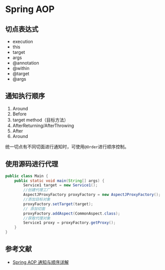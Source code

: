 # Spring AOP 

## 切点表达式
- execution
- this
- target
- args
- @annotation
- @within
- @target
- @args

## 通知执行顺序
1. Around
2. Before
3. target method（目标方法）
4. AfterReturning/AfterThrowing
5. After
6. Around

统一切点有不同切面进行通知时，可使用`@Order`进行顺序控制。

## 使用源码进行代理
```java
public class Main {
    public static void main(String[] args) {
        Service1 target = new Service1();
        //创建代理工厂
        AspectJProxyFactory proxyFactory = new AspectJProxyFactory();
        //添加目标对象
        proxyFactory.setTarget(target);
        // 添加切面
        proxyFactory.addAspect(CommonAspect.class);
        //获取代理对象
        Service1 proxy = proxyFactory.getProxy();
    }
}
```

## 参考文献
- [Spring AOP 通知与顺序详解](https://www.cnblogs.com/kongbubihai/p/16034321.html)